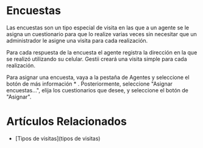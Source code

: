 # Encuestas

Las encuestas son un tipo especial de visita en las que a un agente
se le asigna un cuestionario para que lo realize varias veces sin necesitar
que un administrador le asigne una visita para cada realización.

Para cada respuesta de la encuesta el agente
registra la dirección en la que se realizó utilizando su celular.
Gestii creará una visita simple
para cada realización.

Para asignar una encuesta, vaya a la pestaña de Agentes y seleccione el botón
de más información * . Posteriormente, seleccione "Asignar encuestas...",
elija los cuestionarios que desee, y seleccione el botón de "Asignar".

# Artículos Relacionados

* [Tipos de visitas](tipos de visitas)
